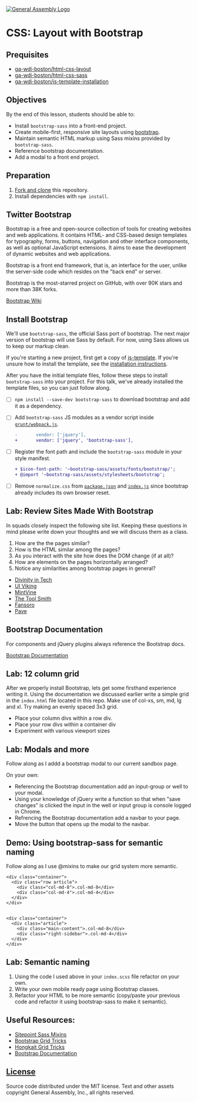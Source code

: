 [![General Assembly Logo](https://camo.githubusercontent.com/1a91b05b8f4d44b5bbfb83abac2b0996d8e26c92/687474703a2f2f692e696d6775722e636f6d2f6b6538555354712e706e67)](https://generalassemb.ly/education/web-development-immersive)

# CSS: Layout with Bootstrap

## Prequisites

-   [ga-wdi-boston/html-css-layout](https://github.com/ga-wdi-boston/html-css-layout)
-   [ga-wdi-boston/html-css-sass](https://github.com/ga-wdi-boston/html-css-sass)
-   [ga-wdi-boston/js-template-installation](https://github.com/ga-wdi-boston/js-template-installation)

## Objectives

By the end of this lesson, students should be able to:

-   Install `bootstrap-sass` into a front-end project.
-   Create mobile-first, responsive site layouts using
    [bootstrap](http://getbootstrap.com).
-   Maintain semantic HTML markup using Sass mixins provided by
    `bootstrap-sass`.
-   Reference bootstrap documentation.
-   Add a modal to a front end project.

## Preparation

1.  [Fork and clone](https://github.com/ga-wdi-boston/meta/wiki/ForkAndClone)
    this repository.
1.  Install dependencies with `npm install`.

## Twitter Bootstrap

Bootstrap is a free and open-source collection of tools for creating websites
and web applications. It contains HTML- and CSS-based design templates for
typography, forms, buttons, navigation and other interface components, as
well as optional JavaScript extensions. It aims to ease the development of
dynamic websites and web applications.

Bootstrap is a front end framework, that is, an interface for the user, unlike
the server-side code which resides on the "back end" or server.

Bootstrap is the most-starred project on GitHub, with over 90K stars and more
than 38K forks.

[Bootstrap Wiki](https://en.wikipedia.org/wiki/Bootstrap_(front-end_framework))

## Install Bootstrap

We'll use `bootstrap-sass`, the official Sass port of bootstrap. The next major
version of bootstrap will use Sass by default. For now, using Sass allows us to
keep our markup clean.

If you're starting a new project, first get a copy of
[js-template](https://github.com/ga-wdi-boston/js-template). If you're unsure
how to install the template, see the [installation
instructions](https://github.com/ga-wdi-boston/js-template-installation).

After you have the initial template files, follow these steps to install
`bootstrap-sass` into your project. For this talk, we've already installed the
template files, so you can just follow along.

-   [ ] `npm install --save-dev bootstrap-sass` to download bootstrap and add it
    as a dependency.
-   [ ] Add `bootstrap-sass` JS modules as a vendor script inside
    [`grunt/webpack.js`](grunt/webpack.js).

    ```diff
    -       vendor: ['jquery'],
    +       vendor: ['jquery', 'bootstrap-sass'],
    ```

-   [ ] Register the font path and include the `bootstrap-sass` module in your
    style manifest.

    ```diff
    + $icon-font-path: '~bootstrap-sass/assets/fonts/bootstrap/';
    + @import '~bootstrap-sass/assets/stylesheets/bootstrap';
    ```

-   [ ] Remove `normalize.css` from [`package.json`](package.json) and
    [`index.js`](index.js) since bootstrap already includes its own browser
    reset.

## Lab: Review Sites Made With Bootstrap

In squads closely inspect the following site list.  Keeping these questions in
mind please write down your thoughts and we will discuss them as a class.

1. How are the the pages similar?
1. How is the HTML similar among the pages?
1. As you interact with the site how does the DOM change (if at all)?
1. How are elements on the pages horizontally arranged?
1. Notice any similarities among bootstrap pages in general?

-   [Divinity in Tech](http://divinityintech.com/)
-   [UI Viking](http://uiviking.com/)
-   [MintVine](https://mintvine.com/)
-   [The Tool Smith](http://thetoolsmith.com/)
-   [Fansoro](http://fansoro.org/)
-   [Pave](http://pavingtheway.net/)

## Bootstrap Documentation

For components and jQuery plugins always reference the Bootstrap docs.

 [Bootstrap Documentation](http://getbootstrap.com/)

## Lab: 12 column grid

After we properly install Bootstrap, lets get some firsthand experience writing
it.  Using the documentation we discussed earlier write a simple grid in the
`index.html` file located in this repo.  Make use of col-xs, sm, md, lg and xl.
Try making an evenly spaced 3x3 grid.

- Place your column divs within a row div.
- Place your row divs within a container div
- Experiment with various viewport sizes

## Lab: Modals and more

Follow along as I addd a bootstrap modal to our current sandbox page.

On your own:

- Referencing the Bootstrap documentation add an input-group or well to your modal.
- Using your knowledge of jQuery write a function so that when "save changes" is clicked the input in the well or input group is console logged in Chrome.
- Refrencing the Bootstrap documentation add a navbar to your page.
- Move the button that opens up the modal to the navbar.

## Demo: Using bootstrap-sass for semantic naming

Follow along as I use @mixins to make our grid system more semantic.

```
<div class="container">
  <div class="row article">
    <div class="col-md-8">.col-md-8</div>
    <div class="col-md-4">.col-md-4</div>
  </div>
</div>


<div class="container">
  <div class="article">
    <div class="main-content">.col-md-8</div>
    <div class="right-sidebar">.col-md-4</div>
  </div>
</div>
```

## Lab: Semantic naming

1. Using the code I used above in your `index.scss` file refactor on your own.
1. Write your own mobile ready page using Bootstrap classes.
1. Refactor your HTML to be more semantic (copy/paste your previous code and refactor it using bootstrap-sass to make it semantic).

## Useful Resources:

-   [Sitepoint Sass Mixins](http://www.sitepoint.com/5-useful-sass-mixins-bootstrap/)
-   [Bootstrap Grid Tricks](http://willschenk.com/bootstrap-advanced-grid-tricks/)
-   [Hongkait Grid Tricks](http://www.hongkiat.com/blog/bootstrap-and-sass/)
-   [Bootstrap Documentation](http://getbootstrap.com/)

## [License](LICENSE)

Source code distributed under the MIT license. Text and other assets copyright
General Assembly, Inc., all rights reserved.
